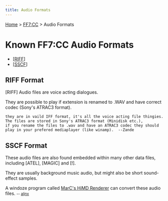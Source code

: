 ```yaml
---
title: Audio Formats
---
```


[Home](Main%20Page.md) > [FF7:CC](FF7:CC.md) > Audio Formats

# Known FF7:CC Audio Formats

-   [\[RIFF][1]\]
-   [\[SSCF][2]\]

## RIFF Format

\[RIFF\] Audio files are voice acting dialogues.

They are possible to play if extension is renamed to .WAV and have
correct codec (Sony's ATRAC3 format).

    they are in vaild IFF format, it's all the voice acting file thingies. The files are stored in Sony's ATRAC3 format (Minidisk etc.), 
    if you rename the files to .wav and have an ATRAC3 codec they should play in your prefered mediaplayer (like winamp).  --Zande

## SSCF Format

These audio files are also found embedded within many other data files,
including \[ATEL\], \[MAGIC\] and \[!\].

They are usually background music audio, but might also be short
sound-effect samples.

A windoze program called [MarC's HiMD Renderer][] can convert these
audio files. <small>-- [aljnx][]</small>

  [1]: FF7:CC/Audio%20Formats.md#RIFF%20Format "wikilink"
  [2]: FF7:CC/Audio%20Formats.md#SSCF%20Format "wikilink"
  [MarC's HiMD Renderer]: FF7:CC.md#Viewers%20/%20Extractors "wikilink"
  [aljnx]: http://forums.qhimm.com/index.php?action=profile;u=4675
